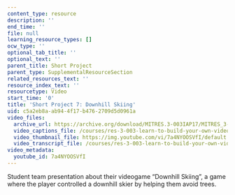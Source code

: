 ```yaml
---
content_type: resource
description: ''
end_time: ''
file: null
learning_resource_types: []
ocw_type: ''
optional_tab_title: ''
optional_text: ''
parent_title: Short Project
parent_type: SupplementalResourceSection
related_resources_text: ''
resource_index_text: ''
resourcetype: Video
start_time: '0'
title: 'Short Project 7: Downhill Skiing'
uid: c5a2eb8a-ab94-4f17-b476-2709d5d0961a
video_files:
  archive_url: https://archive.org/download/MITRES.3-003IAP17/MITRES_3-003IAP17_Short_Project_07_300k.mp4
  video_captions_file: /courses/res-3-003-learn-to-build-your-own-videogame-with-the-unity-game-engine-and-microsoft-kinect-january-iap-2017/ada06c594ff951a6a0b5ec56182b3750_7a4NYOOSVfI.vtt
  video_thumbnail_file: https://img.youtube.com/vi/7a4NYOOSVfI/default.jpg
  video_transcript_file: /courses/res-3-003-learn-to-build-your-own-videogame-with-the-unity-game-engine-and-microsoft-kinect-january-iap-2017/856ad386657b51f667d9a90649b7ed57_7a4NYOOSVfI.pdf
video_metadata:
  youtube_id: 7a4NYOOSVfI
---
```


Student team presentation about their videogame “Downhill Skiing”, a game where the player controlled a downhill skier by helping them avoid trees.



